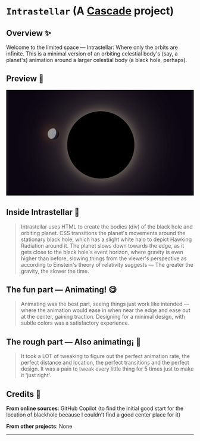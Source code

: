 # ```Intrastellar``` (A [Cascade](https://cascade.hackclub.com) project)

## Overview ✨
Welcome to the limited space — Intrastellar: Where only the orbits are infinite. This is a minimal version of an orbiting celestial body's (say, a planet's) animation around a larger celestial body (a black hole, perhaps).

## Preview 📸 
![Intrastellar Animation](preview.png)

## Inside Intrastellar 📃
> Intrastellar uses HTML to create the bodies (div) of the black hole and orbiting planet. CSS transitions the planet's movements around the stationary black hole, which has a slight white halo to depict Hawking Radiation around it. The planet slows down towards the edge, as it gets close to the black hole's event horizon, where gravity is even higher than before, slowing things from the viewer's perspective as according to Einstein's theory of relativity suggests — The greater the gravity, the slower the time.

## The fun part — Animating! 😋
> Animating was the best part, seeing things just work like intended — where the animation would ease in when near the edge and ease out at the center, gaining traction. Designing for a minimal design, with subtle colors was a satisfactory experience.

## The rough part — Also animating¡ 🎊
> It took a LOT of tweaking to figure out the perfect animation rate, the perfect distance and location, the perfect transitions and the perfect design. It was a pain to tweak every little thing for 5 times just to make it 'just right'.

## Credits 🤝
**From online sources**: GitHub Copilot (to find the initial good start for the location of blackhole because I couldn't find a good center place for it)

**From other projects**: None

---
